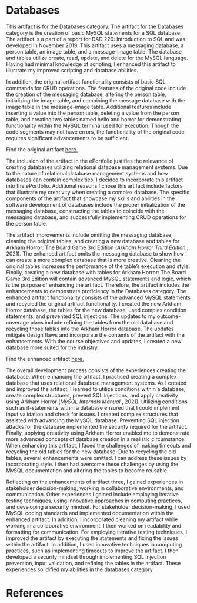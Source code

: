 # Databases

This artifact is for the Databases category. The artifact for the Databases category is the creation of basic MySQL statements for a SQL database. The artifact is a part of a report for DAD 220: Introduction to SQL and was developed in November 2019. This artifact uses a messaging database, a person table, an image table, and a message-image table. The database and tables utilize create, read, update, and delete for the MySQL language. Having had minimal knowledge of scripting, I enhanced this artifact to illustrate my improved scripting and database abilities.


In addition, the original artifact functionality consists of basic SQL commands for CRUD operations. The features of the original code include the creation of the messaging database, altering the person table, initializing the image table, and combining the message database with the image table in the message-image table. Additional features include inserting a value into the person table, deleting a value from the person table, and creating two tables named hello and horror for demonstrating functionality within the MySQL terminal used for execution. Though the code segments may not have errors, the functionality of the original code requires significant advancements to be sufficient.

Find the original artifact [here.](https://github.com/GalarianRapidash2345/Enhancement-Three/blob/main/OldArtifact.sql)

The inclusion of the artifact in the ePortfolio justifies the relevance of creating databases utilizing relational database management systems. Due to the nature of relational database management systems and how databases can contain complexities, I decided to incorporate this artifact into the ePortfolio. Additional reasons I chose this artifact include factors that illustrate my creativity when creating a complex database. The specific components of the artifact that showcase my skills and abilities in the software development of databases include the proper initialization of the messaging database, constructing the tables to coincide with the messaging database, and successfully implementing CRUD operations for the person table.


The artifact improvements include omitting the messaging database, cleaning the original tables, and creating a new database and tables for Arkham Horror: The Board Game 3rd Edition (*Arkham Horror Third Edition.*, 2021). The enhanced artifact omits the messaging database to show how I can create a more complex database that is more creative. Cleaning the original tables increases the performance of the table’s execution and style. Finally, creating a new database with tables for Arkham Horror: The Board Game 3rd Edition will contain advanced MySQL statements and logic, which is the purpose of enhancing the artifact. Therefore, the artifact includes the enhancements to demonstrate proficiency in the Databases category.
The enhanced artifact functionality consists of the advanced MySQL statements and recycled the original artifact functionality. I created the new Arkham Horror database, the tables for the new database, used complex condition statements, and prevented SQL injections. The updates to my outcome-coverage plans include refining the tables from the old database and recycling those tables into the Arkham Horror database. The updates mitigate design flaws and incorporate the contents of the artifact with the enhancements. With the course objectives and updates, I created a new database more suited for the industry.

Find the enhanced artifact [here.](https://github.com/GalarianRapidash2345/Enhancement-Three/blob/main/EnhancedArtifact.sql)

The overall development process consists of the experiences creating the database. When enhancing the artifact, I practiced creating a complex database that uses relational database management systems. As I created and improved the artifact, I learned to utilize conditions within a database, create complex structures, prevent SQL injections, and apply creativity using Arkham Horror (*MySQL Internals Manual.*, 2021). Utilizing conditions such as if-statements within a database ensured that I could implement input validation and check for issues. I created complex structures that assisted with advancing the MySQL database. Preventing SQL injection attacks for the database implemented the security required for the artifact. Finally, applying creativity using Arkham Horror enabled me to demonstrate more advanced concepts of database creation in a realistic circumstance. When enhancing this artifact, I faced the challenges of making timeouts and recycling the old tables for the new database. Due to recycling the old tables, several enhancements were omitted. I can address these issues by incorporating style. I then had overcome these challenges by using the MySQL documentation and altering the tables to become reusable.


Reflecting on the enhancements of artifact three, I gained experiences in stakeholder decision-making, working in collaborative environments, and communication. Other experiences I gained include employing iterative testing techniques, using innovative approaches in computing practices, and developing a security mindset. For stakeholder decision-making, I used MySQL coding standards and implemented documentation within the enhanced artifact. In addition, I incorporated cleaning my artifact while working in a collaborative environment. I then worked on readability and formatting for communication. For employing iterative testing techniques, I improved the artifact by executing the statements and fixing the issues within the artifact. In addition, I used innovative techniques in computing practices, such as implementing timeouts to improve the artifact. I then developed a security mindset through implementing SQL injection prevention, input validation, and refining the tables in the artifact. These experiences solidified my abilities in the databases category.

# References
